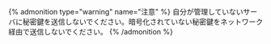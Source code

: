 {% admonition type="warning" name="注意" %}
自分が管理していないサーバに秘密鍵を送信しないでください。暗号化されていない秘密鍵をネットワーク経由で送信しないでください。
{% /admonition %}
